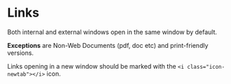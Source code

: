 # Links

Both internal and external windows open in the same window by default.

**Exceptions** are Non-Web Documents (pdf, doc etc) and print-friendly versions.

Links opening in a new window should be marked with the
`<i class="icon-newtab"></i>` icon.
